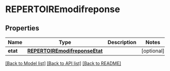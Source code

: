 # REPERTOIREmodifreponse

## Properties
Name | Type | Description | Notes
------------ | ------------- | ------------- | -------------
**etat** | [**REPERTOIREmodifreponseEtat**](REPERTOIREmodifreponseEtat.md) |  | [optional] 

[[Back to Model list]](../README.md#documentation-for-models) [[Back to API list]](../README.md#documentation-for-api-endpoints) [[Back to README]](../README.md)


